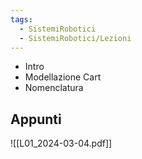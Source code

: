 ```yaml
---
tags:
  - SistemiRobotici
  - SistemiRobotici/Lezioni
---
```

- Intro
- Modellazione Cart
- Nomenclatura

## Appunti

![[L01_2024-03-04.pdf]]

